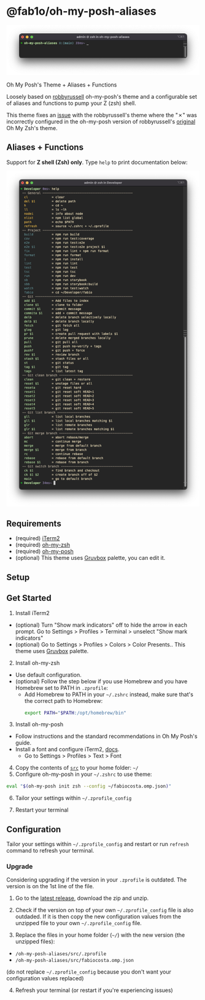 # @fab1o/oh-my-posh-aliases

![theme screenshot](doc/theme.png)

Oh My Posh's Theme + Aliases + Functions

Loosely based on [robbyrussell](https://ohmyposh.dev/docs/themes#robbyrussell) oh-my-posh's theme and a configurable set of aliases and functions to pump your Z (zsh) shell.

This theme fixes an [issue](https://github.com/JanDeDobbeleer/oh-my-posh/issues/6204) with the robbyrussell's theme where the "✗" was incorrectly configured in the oh-my-posh version of robbyrussell's [original](https://github.com/ohmyzsh/ohmyzsh/blob/master/themes/robbyrussell.zsh-theme#L6) Oh My Zsh's theme.

## Aliases + Functions

Support for **Z shell (Zsh) only**. Type `help` to print documentation below:

![terminal help screenshot](doc/terminal_help.png)

## Requirements

- (required) [iTerm2](https://iterm2.com/)
- (required) [oh-my-zsh](https://ohmyz.sh/)
- (required) [oh-my-posh](https://ohmyposh.dev/)
- (optional) This theme uses [Gruvbox](https://github.com/herrbischoff/iterm2-gruvbox) palette, you can edit it.

## Setup

## Get Started

1. Install iTerm2

- (optional) Turn "Show mark indicators" off to hide the arrow in each prompt. Go to Settings > Profiles > Terminal > unselect "Show mark indicators"
- (optional) Go to Settings > Profiles > Colors > Color Presents.. This theme uses [Gruvbox](https://github.com/herrbischoff/iterm2-gruvbox) palette.

2. Install oh-my-zsh

- Use default configuration.
- (optional) Follow the step below if you use Homebrew and you have Homebrew set to PATH in `.zprofile`:
  - Add Homebrew to PATH in your `~/.zshrc` instead, make sure that's the correct path to Homebrew:
    ```sh
    export PATH="$PATH:/opt/homebrew/bin"
    ```

3. Install oh-my-posh

- Follow instructions and the standard recommendations in Oh My Posh's guide.
- Install a font and configure iTerm2, [docs](https://iterm2.com/documentation-fonts.html).
  - Go to Settings > Profiles > Text > Font

4. Copy the contents of [`src`](src/) to your home folder: `~/`
5. Configure oh-my-posh in your `~/.zshrc` to use theme:

```sh
eval "$(oh-my-posh init zsh --config ~/fabiocosta.omp.json)"
```

6. Tailor your settings within `~/.zprofile_config`

7. Restart your terminal

## Configuration

Tailor your settings within `~/.zprofile_config` and restart or run `refresh` command to refresh your terminal.

### Upgrade

Considering upgrading if the version in your `.zprofile` is outdated. The version is on the 1st line of the file.

1. Go to the [latest release](https://github.com/fab1o/oh-my-posh-aliases/releases), download the zip and unzip.

2. Check if the version on top of your own `~/.zprofile_config` file is also outdaded. If it is then copy the new configuration values from the unzipped file to your own `~/.zprofile_config` file.

3. Replace the files in your home folder (`~/`) with the new version (the unzipped files):
- `/oh-my-posh-aliases/src/.zprofile`
- `/oh-my-posh-aliases/src/fabiocosta.omp.json`

(do not replace `~/.zprofile_config` because you don't want your configuration values replaced)

4. Refresh your terminal (or restart if you're experiencing issues)

